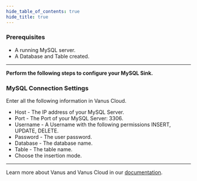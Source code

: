```yaml
--- 
hide_table_of_contents: true
hide_title: true
---
```


### Prerequisites

- A running MySQL server.
- A Database and Table created.

---

**Perform the following steps to configure your MySQL Sink.**

### MySQL Connection Settings

Enter all the following information in Vanus Cloud.
- Host - The IP address of your MySQL Server.
- Port - The Port of your MySQL Server: 3306.
- Username - A Username with the following permissions INSERT, UPDATE, DELETE.
- Password - The user password.
- Database - The database name.
- Table - The table name.
- Choose the insertion mode.

---

Learn more about Vanus and Vanus Cloud in our [documentation](https://docs.vanus.ai).

